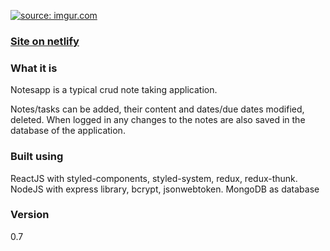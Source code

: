 <a href="https://notesappsf98.netlify.app/"><img src="https://i.imgur.com/XhV8Cvd.png" title="source: imgur.com" /></a>
### [Site on netlify](https://notesappsf98.netlify.app/)

### What it is
Notesapp is a typical crud note taking application.

Notes/tasks can be added, their content and dates/due dates modified, deleted.
When logged in any changes to the notes are also saved in the database of the application.

### Built using
ReactJS with styled-components, styled-system, redux, redux-thunk.
NodeJS with express library, bcrypt, jsonwebtoken.
MongoDB as database

### Version
0.7
